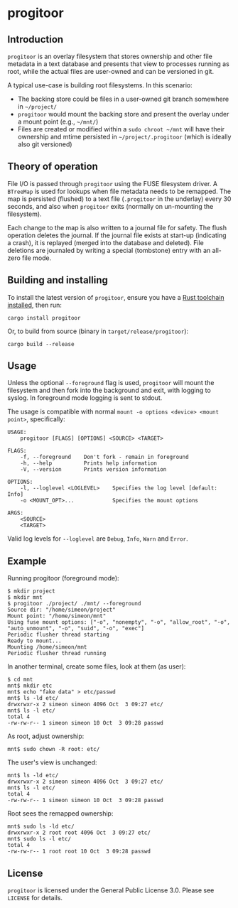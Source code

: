# progitoor

## Introduction

`progitoor` is an overlay filesystem that stores ownership and other file metadata in a text database and presents
that view to processes running as root, while the actual files are user-owned and can be versioned in git.

A typical use-case is building root filesystems. In this scenario:
- The backing store could be files in a user-owned git branch somewhere in `~/project/`
- `progitoor` would mount the backing store and present the overlay under a mount point (e.g., `~/mnt/`)
- Files are created or modified within a `sudo chroot ~/mnt` will have their ownership and mtime persisted in
  `~/project/.progitoor` (which is ideally also git versioned)

## Theory of operation

File I/O is passed through `progitoor` using the FUSE filesystem driver. A `BTreeMap` is used for lookups when
file metadata needs to be remapped. The map is persisted (flushed) to a text file (`.progitoor` in the underlay)
every 30 seconds, and also when `progitoor` exits (normally on un-mounting the filesystem).

Each change to the map is also written to a journal file for safety. The flush operation deletes
the journal. If the journal file exists at start-up (indicating a crash), it is replayed (merged into the database
and deleted). File deletions are journaled by writing a special (tombstone) entry with an all-zero file mode.

## Building and installing

To install the latest version of `progitoor`, ensure you have a [Rust toolchain installed](https://rustup.rs/), then run:

```console
cargo install progitoor
```

Or, to build from source (binary in `target/release/progitoor`):

```console
cargo build --release
```

## Usage

Unless the optional `--foreground` flag is used, `progitoor` will mount the filesystem and then fork into the background and
exit, with logging to syslog. In foreground mode logging is sent to stdout.

The usage is compatible with normal `mount -o options <device> <mount point>`, specifically:
```console
USAGE:
    progitoor [FLAGS] [OPTIONS] <SOURCE> <TARGET>

FLAGS:
    -f, --foreground    Don't fork - remain in foreground
    -h, --help          Prints help information
    -V, --version       Prints version information

OPTIONS:
    -l, --loglevel <LOGLEVEL>    Specifies the log level [default: Info]
    -o <MOUNT_OPT>...            Specifies the mount options

ARGS:
    <SOURCE>
    <TARGET>
```

Valid log levels for `--loglevel` are `Debug`, `Info`, `Warn` and `Error`.

## Example

Running progitoor (foreground mode):
```console
$ mkdir project
$ mkdir mnt
$ progitoor ./project/ ./mnt/ --foreground
Source dir: "/home/simeon/project"
Mount point: "/home/simeon/mnt"
Using fuse mount options: ["-o", "nonempty", "-o", "allow_root", "-o", "auto_unmount", "-o", "suid", "-o", "exec"]
Periodic flusher thread starting
Ready to mount...
Mounting /home/simeon/mnt
Periodic flusher thread running
```

In another terminal, create some files, look at them (as user):
```console
$ cd mnt
mnt$ mkdir etc
mnt$ echo "fake data" > etc/passwd
mnt$ ls -ld etc/
drwxrwxr-x 2 simeon simeon 4096 Oct  3 09:27 etc/
mnt$ ls -l etc/
total 4
-rw-rw-r-- 1 simeon simeon 10 Oct  3 09:28 passwd
```

As root, adjust ownership:
```shell
mnt$ sudo chown -R root: etc/
```

The user's view is unchanged:
```console
mnt$ ls -ld etc/
drwxrwxr-x 2 simeon simeon 4096 Oct  3 09:27 etc/
mnt$ ls -l etc/
total 4
-rw-rw-r-- 1 simeon simeon 10 Oct  3 09:28 passwd
```

Root sees the remapped ownership:
```console
mnt$ sudo ls -ld etc/
drwxrwxr-x 2 root root 4096 Oct  3 09:27 etc/
mnt$ sudo ls -l etc/
total 4
-rw-rw-r-- 1 root root 10 Oct  3 09:28 passwd
```

## License

`progitoor` is licensed under the General Public License 3.0. Please see `LICENSE` for details.
